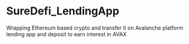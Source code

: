 # SureDefi_LendingApp
Wrapping Ethereum based crypto and transfer it on Avalanche platform lending app and deposit to earn interest in AVAX
